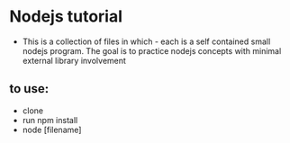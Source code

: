# Nodejs tutorial

* This is a collection of files in which - each is a self contained small nodejs
program. The goal is to practice nodejs concepts with minimal external library involvement

## to use:

* clone
* run npm install
* node [filename]

